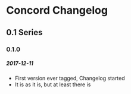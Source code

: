 # Concord Changelog

## 0.1 Series

### 0.1.0
##### 2017-12-11

- First version ever tagged, Changelog started
- It is as it is, but at least there is
